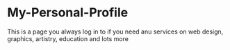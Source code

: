 # My-Personal-Profile
This is a page you always log in to if you need anu services on web design, graphics, artistry, education and lots more

